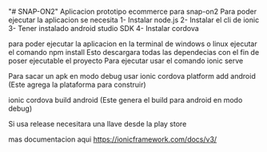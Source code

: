 "# SNAP-ON2" 
Aplicacion prototipo ecommerce para snap-on2 
Para poder ejecutar la aplicacion se necesita
1- Instalar node.js
2- Instalar el cli de ionic
3- Tener instalado android studio SDK
4- Instalar cordova

para poder ejecutar la aplicacion en la terminal de windows o linux ejecutar el comando
npm install
Esto descargara todas las dependecias con el fin de poser ejecutable el proyecto
Para ejecutar usar el comando ionic serve 

Para sacar un apk en modo debug usar 
ionic cordova platform add android (Este agrega la plataforma para construir)

ionic cordova build android (Este genera el build para android en modo debug)

Si usa release necesitara una llave desde la play store

mas documentacion aqui https://ionicframework.com/docs/v3/



